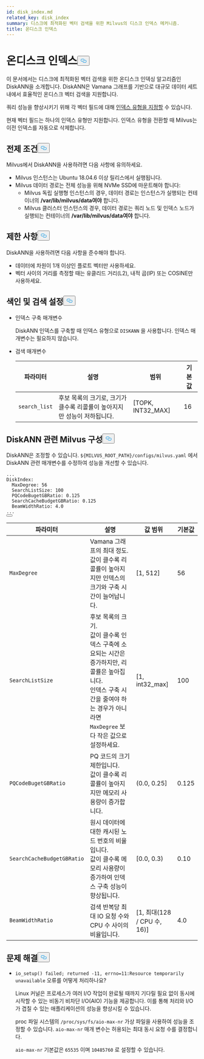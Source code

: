 ```yaml
---
id: disk_index.md
related_key: disk_index
summary: 디스크에 최적화된 벡터 검색을 위한 Milvus의 디스크 인덱스 메커니즘.
title: 온디스크 인덱스
---
```


<h1 id="On-disk-Index" class="common-anchor-header">온디스크 인덱스<button data-href="#On-disk-Index" class="anchor-icon" translate="no">
      <svg translate="no"
        aria-hidden="true"
        focusable="false"
        height="20"
        version="1.1"
        viewBox="0 0 16 16"
        width="16"
      >
        <path
          fill="#0092E4"
          fill-rule="evenodd"
          d="M4 9h1v1H4c-1.5 0-3-1.69-3-3.5S2.55 3 4 3h4c1.45 0 3 1.69 3 3.5 0 1.41-.91 2.72-2 3.25V8.59c.58-.45 1-1.27 1-2.09C10 5.22 8.98 4 8 4H4c-.98 0-2 1.22-2 2.5S3 9 4 9zm9-3h-1v1h1c1 0 2 1.22 2 2.5S13.98 12 13 12H9c-.98 0-2-1.22-2-2.5 0-.83.42-1.64 1-2.09V6.25c-1.09.53-2 1.84-2 3.25C6 11.31 7.55 13 9 13h4c1.45 0 3-1.69 3-3.5S14.5 6 13 6z"
        ></path>
      </svg>
    </button></h1><p>이 문서에서는 디스크에 최적화된 벡터 검색을 위한 온디스크 인덱싱 알고리즘인 DiskANN을 소개합니다. DiskANN은 Vamana 그래프를 기반으로 대규모 데이터 세트 내에서 효율적인 온디스크 벡터 검색을 지원합니다.</p>
<p>쿼리 성능을 향상시키기 위해 각 벡터 필드에 대해 <a href="/docs/ko/v2.5.x/index-vector-fields.md">인덱스 유형을 지정할</a> 수 있습니다.</p>
<div class="alert note"> 
현재 벡터 필드는 하나의 인덱스 유형만 지원합니다. 인덱스 유형을 전환할 때 Milvus는 이전 인덱스를 자동으로 삭제합니다.</div>
<h2 id="Prerequisites" class="common-anchor-header">전제 조건<button data-href="#Prerequisites" class="anchor-icon" translate="no">
      <svg translate="no"
        aria-hidden="true"
        focusable="false"
        height="20"
        version="1.1"
        viewBox="0 0 16 16"
        width="16"
      >
        <path
          fill="#0092E4"
          fill-rule="evenodd"
          d="M4 9h1v1H4c-1.5 0-3-1.69-3-3.5S2.55 3 4 3h4c1.45 0 3 1.69 3 3.5 0 1.41-.91 2.72-2 3.25V8.59c.58-.45 1-1.27 1-2.09C10 5.22 8.98 4 8 4H4c-.98 0-2 1.22-2 2.5S3 9 4 9zm9-3h-1v1h1c1 0 2 1.22 2 2.5S13.98 12 13 12H9c-.98 0-2-1.22-2-2.5 0-.83.42-1.64 1-2.09V6.25c-1.09.53-2 1.84-2 3.25C6 11.31 7.55 13 9 13h4c1.45 0 3-1.69 3-3.5S14.5 6 13 6z"
        ></path>
      </svg>
    </button></h2><p>Milvus에서 DiskANN을 사용하려면 다음 사항에 유의하세요.</p>
<ul>
<li>Milvus 인스턴스는 Ubuntu 18.04.6 이상 릴리스에서 실행됩니다.</li>
<li>Milvus 데이터 경로는 전체 성능을 위해 NVMe SSD에 마운트해야 합니다:<ul>
<li>Milvus 독립 실행형 인스턴스의 경우, 데이터 경로는 인스턴스가 실행되는 컨테이너의 <strong>/var/lib/milvus/data여야</strong> 합니다.</li>
<li>Milvus 클러스터 인스턴스의 경우, 데이터 경로는 쿼리 노드 및 인덱스 노드가 실행되는 컨테이너의 <strong>/var/lib/milvus/data여야</strong> 합니다.</li>
</ul></li>
</ul>
<h2 id="Limits" class="common-anchor-header">제한 사항<button data-href="#Limits" class="anchor-icon" translate="no">
      <svg translate="no"
        aria-hidden="true"
        focusable="false"
        height="20"
        version="1.1"
        viewBox="0 0 16 16"
        width="16"
      >
        <path
          fill="#0092E4"
          fill-rule="evenodd"
          d="M4 9h1v1H4c-1.5 0-3-1.69-3-3.5S2.55 3 4 3h4c1.45 0 3 1.69 3 3.5 0 1.41-.91 2.72-2 3.25V8.59c.58-.45 1-1.27 1-2.09C10 5.22 8.98 4 8 4H4c-.98 0-2 1.22-2 2.5S3 9 4 9zm9-3h-1v1h1c1 0 2 1.22 2 2.5S13.98 12 13 12H9c-.98 0-2-1.22-2-2.5 0-.83.42-1.64 1-2.09V6.25c-1.09.53-2 1.84-2 3.25C6 11.31 7.55 13 9 13h4c1.45 0 3-1.69 3-3.5S14.5 6 13 6z"
        ></path>
      </svg>
    </button></h2><p>DiskANN을 사용하려면 다음 사항을 준수해야 합니다.</p>
<ul>
<li>데이터에 차원이 1개 이상인 플로트 벡터만 사용하세요.</li>
<li>벡터 사이의 거리를 측정할 때는 유클리드 거리(L2), 내적 곱(IP) 또는 COSINE만 사용하세요.</li>
</ul>
<h2 id="Index-and-search-settings" class="common-anchor-header">색인 및 검색 설정<button data-href="#Index-and-search-settings" class="anchor-icon" translate="no">
      <svg translate="no"
        aria-hidden="true"
        focusable="false"
        height="20"
        version="1.1"
        viewBox="0 0 16 16"
        width="16"
      >
        <path
          fill="#0092E4"
          fill-rule="evenodd"
          d="M4 9h1v1H4c-1.5 0-3-1.69-3-3.5S2.55 3 4 3h4c1.45 0 3 1.69 3 3.5 0 1.41-.91 2.72-2 3.25V8.59c.58-.45 1-1.27 1-2.09C10 5.22 8.98 4 8 4H4c-.98 0-2 1.22-2 2.5S3 9 4 9zm9-3h-1v1h1c1 0 2 1.22 2 2.5S13.98 12 13 12H9c-.98 0-2-1.22-2-2.5 0-.83.42-1.64 1-2.09V6.25c-1.09.53-2 1.84-2 3.25C6 11.31 7.55 13 9 13h4c1.45 0 3-1.69 3-3.5S14.5 6 13 6z"
        ></path>
      </svg>
    </button></h2><ul>
<li><p>인덱스 구축 매개변수</p>
<p>DiskANN 인덱스를 구축할 때 인덱스 유형으로 <code translate="no">DISKANN</code> 을 사용합니다. 인덱스 매개변수는 필요하지 않습니다.</p></li>
<li><p>검색 매개변수</p>
<table>
<thead>
<tr><th>파라미터</th><th>설명</th><th>범위</th><th>기본값</th></tr>
</thead>
<tbody>
<tr><td><code translate="no">search_list</code></td><td>후보 목록의 크기로, 크기가 클수록 리콜률이 높아지지만 성능이 저하됩니다.</td><td>[TOPK, INT32_MAX]</td><td>16</td></tr>
</tbody>
</table>
</li>
</ul>
<h2 id="DiskANN-related-Milvus-configurations" class="common-anchor-header">DiskANN 관련 Milvus 구성<button data-href="#DiskANN-related-Milvus-configurations" class="anchor-icon" translate="no">
      <svg translate="no"
        aria-hidden="true"
        focusable="false"
        height="20"
        version="1.1"
        viewBox="0 0 16 16"
        width="16"
      >
        <path
          fill="#0092E4"
          fill-rule="evenodd"
          d="M4 9h1v1H4c-1.5 0-3-1.69-3-3.5S2.55 3 4 3h4c1.45 0 3 1.69 3 3.5 0 1.41-.91 2.72-2 3.25V8.59c.58-.45 1-1.27 1-2.09C10 5.22 8.98 4 8 4H4c-.98 0-2 1.22-2 2.5S3 9 4 9zm9-3h-1v1h1c1 0 2 1.22 2 2.5S13.98 12 13 12H9c-.98 0-2-1.22-2-2.5 0-.83.42-1.64 1-2.09V6.25c-1.09.53-2 1.84-2 3.25C6 11.31 7.55 13 9 13h4c1.45 0 3-1.69 3-3.5S14.5 6 13 6z"
        ></path>
      </svg>
    </button></h2><p>DiskANN은 조정할 수 있습니다. <code translate="no">${MILVUS_ROOT_PATH}/configs/milvus.yaml</code> 에서 DiskANN 관련 매개변수를 수정하여 성능을 개선할 수 있습니다.</p>
<pre><code translate="no" class="language-YAML"><span class="hljs-string">...</span>
<span class="hljs-attr">DiskIndex:</span>
  <span class="hljs-attr">MaxDegree:</span> <span class="hljs-number">56</span>
  <span class="hljs-attr">SearchListSize:</span> <span class="hljs-number">100</span>
  <span class="hljs-attr">PQCodeBugetGBRatio:</span> <span class="hljs-number">0.125</span>
  <span class="hljs-attr">SearchCacheBudgetGBRatio:</span> <span class="hljs-number">0.125</span>
  <span class="hljs-attr">BeamWidthRatio:</span> <span class="hljs-number">4.0</span>
<span class="hljs-string">...</span>
<button class="copy-code-btn"></button></code></pre>
<table>
<thead>
<tr><th>파라미터</th><th>설명</th><th>값 범위</th><th>기본값</th></tr>
</thead>
<tbody>
<tr><td><code translate="no">MaxDegree</code></td><td>Vamana 그래프의 최대 정도. <br/> 값이 클수록 리콜률이 높아지지만 인덱스의 크기와 구축 시간이 늘어납니다.</td><td>[1, 512]</td><td>56</td></tr>
<tr><td><code translate="no">SearchListSize</code></td><td>후보 목록의 크기. <br/> 값이 클수록 인덱스 구축에 소요되는 시간은 증가하지만, 리콜률은 높아집니다. <br/> 인덱스 구축 시간을 줄여야 하는 경우가 아니라면 <code translate="no">MaxDegree</code> 보다 작은 값으로 설정하세요.</td><td>[1, int32_max]</td><td>100</td></tr>
<tr><td><code translate="no">PQCodeBugetGBRatio</code></td><td>PQ 코드의 크기 제한입니다. <br/> 값이 클수록 리콜률이 높아지지만 메모리 사용량이 증가합니다.</td><td>(0.0, 0.25]</td><td>0.125</td></tr>
<tr><td><code translate="no">SearchCacheBudgetGBRatio</code></td><td>원시 데이터에 대한 캐시된 노드 번호의 비율입니다. <br/> 값이 클수록 메모리 사용량이 증가하여 인덱스 구축 성능이 향상됩니다.</td><td>[0.0, 0.3)</td><td>0.10</td></tr>
<tr><td><code translate="no">BeamWidthRatio</code></td><td>검색 반복당 최대 IO 요청 수와 CPU 수 사이의 비율입니다.</td><td>[1, 최대(128 / CPU 수, 16)]</td><td>4.0</td></tr>
</tbody>
</table>
<h2 id="Troubleshooting" class="common-anchor-header">문제 해결<button data-href="#Troubleshooting" class="anchor-icon" translate="no">
      <svg translate="no"
        aria-hidden="true"
        focusable="false"
        height="20"
        version="1.1"
        viewBox="0 0 16 16"
        width="16"
      >
        <path
          fill="#0092E4"
          fill-rule="evenodd"
          d="M4 9h1v1H4c-1.5 0-3-1.69-3-3.5S2.55 3 4 3h4c1.45 0 3 1.69 3 3.5 0 1.41-.91 2.72-2 3.25V8.59c.58-.45 1-1.27 1-2.09C10 5.22 8.98 4 8 4H4c-.98 0-2 1.22-2 2.5S3 9 4 9zm9-3h-1v1h1c1 0 2 1.22 2 2.5S13.98 12 13 12H9c-.98 0-2-1.22-2-2.5 0-.83.42-1.64 1-2.09V6.25c-1.09.53-2 1.84-2 3.25C6 11.31 7.55 13 9 13h4c1.45 0 3-1.69 3-3.5S14.5 6 13 6z"
        ></path>
      </svg>
    </button></h2><ul>
<li><p><code translate="no">io_setup() failed; returned -11, errno=11:Resource temporarily unavailable</code> 오류를 어떻게 처리하나요?</p>
<p>Linux 커널은 프로세스가 여러 I/O 작업이 완료될 때까지 기다릴 필요 없이 동시에 시작할 수 있는 비동기 비차단 I/O(AIO) 기능을 제공합니다. 이를 통해 처리와 I/O가 겹칠 수 있는 애플리케이션의 성능을 향상시킬 수 있습니다.</p>
<p>proc 파일 시스템의 <code translate="no">/proc/sys/fs/aio-max-nr</code> 가상 파일을 사용하여 성능을 조정할 수 있습니다. <code translate="no">aio-max-nr</code> 매개 변수는 허용되는 최대 동시 요청 수를 결정합니다.</p>
<p><code translate="no">aio-max-nr</code> 기본값은 <code translate="no">65535</code> 이며 <code translate="no">10485760</code> 로 설정할 수 있습니다.</p></li>
</ul>

